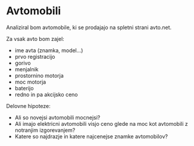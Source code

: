# Avtomobili

Analiziral bom avtomobile, ki se prodajajo na spletni strani avto.net. 

Za vsak avto bom zajel:
* ime avta (znamka, model...)
* prvo registracijo
* gorivo
* menjalnik
* prostornino motorja
* moc motorja
* baterijo 
* redno in pa akcijsko ceno

Delovne hipoteze:
* Ali so novejsi avtomobili mocnejsi?
* Ali imajo elektricni avtomobili visjo ceno glede na moc kot avtomobili z notranjim izgorevanjem?
* Katere so najdrazje in katere najcenejse znamke avtomobilov?
